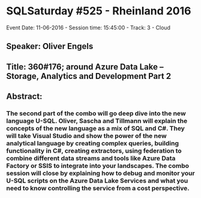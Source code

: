 # SQLSaturday #525 - Rheinland 2016
Event Date: 11-06-2016 - Session time: 15:45:00 - Track: 3 - Cloud
## Speaker: Oliver Engels
## Title: 360#176; around Azure Data Lake – Storage, Analytics and Development Part 2
## Abstract:
### The second part of the combo will go deep dive into the new language U-SQL. Oliver, Sascha and Tillmann will explain the concepts of the new language as a mix of SQL and C#. They will take Visual Studio and show the power of the new analytical language by creating complex queries, building functionality in C#, creating extractors, using federation to combine different data streams and tools like Azure Data Factory or SSIS to integrate into your landscapes. The combo session will close by explaining how to debug and monitor your U-SQL scripts on the Azure Data Lake Services and what you need to know controlling the service from a cost perspective.

